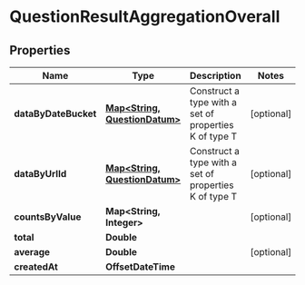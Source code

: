

# QuestionResultAggregationOverall


## Properties

| Name | Type | Description | Notes |
|------------ | ------------- | ------------- | -------------|
|**dataByDateBucket** | [**Map&lt;String, QuestionDatum&gt;**](QuestionDatum.md) | Construct a type with a set of properties K of type T |  [optional] |
|**dataByUrlId** | [**Map&lt;String, QuestionDatum&gt;**](QuestionDatum.md) | Construct a type with a set of properties K of type T |  [optional] |
|**countsByValue** | **Map&lt;String, Integer&gt;** |  |  [optional] |
|**total** | **Double** |  |  |
|**average** | **Double** |  |  [optional] |
|**createdAt** | **OffsetDateTime** |  |  |



